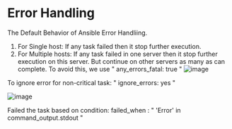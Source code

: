 Error Handling
=====================

The Default Behavior of Ansible Error Handliing.
 1. For Single host: If any task failed then it stop further execution.
 2. For Multiple hosts: If any task failed in one server then it stop further execution on this server. But continue on other servers as many as can complete.
   To avoid this, we use " any_errors_fatal: true "
   ![image](https://github.com/user-attachments/assets/b46f14e5-a586-48b7-b752-2bdc780186fa)

To ignore error for non-critical task: " ignore_errors: yes "

![image](https://github.com/user-attachments/assets/75dcbd7f-d06b-4104-8dcc-68a3f3004991)

Failed the task based on condition: 
  failed_when : " 'Error' in command_output.stdout "
